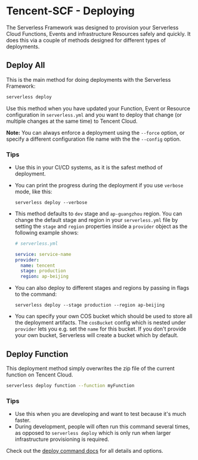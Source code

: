 
# Tencent-SCF - Deploying

The Serverless Framework was designed to provision your Serverless Cloud Functions, Events and infrastructure Resources safely and quickly. It does this via a couple of methods designed for different types of deployments.

## Deploy All

This is the main method for doing deployments with the Serverless Framework:

```bash
serverless deploy
```

Use this method when you have updated your Function, Event or Resource configuration in `serverless.yml` and you want to deploy that change (or multiple changes at the same time) to Tencent Cloud.

**Note:** You can always enforce a deployment using the `--force` option, or specify a different configuration file name with the the `--config` option.


### Tips

- Use this in your CI/CD systems, as it is the safest method of deployment.
- You can print the progress during the deployment if you use `verbose` mode, like this:
  ```
  serverless deploy --verbose
  ```
- This method defaults to `dev` stage and `ap-guangzhou` region. You can change the default stage and region in your `serverless.yml` file by setting the `stage` and `region` properties inside a `provider` object as the following example shows:

  ```yml
  # serverless.yml

  service: service-name
  provider:
    name: tencent
    stage: production
    region: ap-beijing
  ```

- You can also deploy to different stages and regions by passing in flags to the command:

  ```
  serverless deploy --stage production --region ap-beijing
  ```

- You can specify your own COS bucket which should be used to store all the deployment artifacts.
  The `cosBucket` config which is nested under `provider` lets you e.g. set the `name` for this bucket. If you don't provide your own bucket, Serverless will create a bucket which by default.


## Deploy Function

This deployment method simply overwrites the zip file of the current function on Tencent Cloud.

```bash
serverless deploy function --function myFunction
```

### Tips

- Use this when you are developing and want to test because it's much faster.
- During development, people will often run this command several times, as opposed to `serverless deploy` which is only run when larger infrastructure provisioning is required.

Check out the [deploy command docs](../cli-reference/deploy.md) for all details and options.
